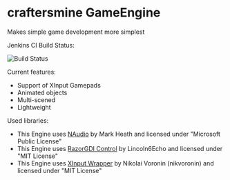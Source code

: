 # craftersmine GameEngine

Makes simple game development more simplest

Jenkins CI Build Status:

![Build Status](http://craftersmine-srv.ddns.net:8080/job/craftersmine%20GameEngine/badge/icon)

Current features:
- Support of XInput Gamepads
- Animated objects
- Multi-scened
- Lightweight

Used libraries:

* This Engine uses [NAudio](https://github.com/naudio/NAudio) by Mark Heath and licensed under "Microsoft Public License"
* This Engine uses [RazorGDI Control](https://github.com/hepper/RazorGDI) by Lincoln6Echo and licensed under "MIT License"
* This Engine uses [XInput Wrapper](https://github.com/nikvoronin/XInput.Wrapper) by Nikolai Voronin (nikvoronin) and licensed under "MIT License"
